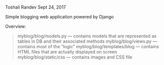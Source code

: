 Toshali Randev 
Sept 24, 2017

Simple blogging web application powered by Django 

Overview: 
 > myblog/blog/models.py — contains models that are represented as tables in DB and their associated methods 
 > myblog/blog/views.py — contains most of the “logic”
 > myblog/blog/templates/blog — contains HTML files that are actually displayed on screen 
 > myblog/blog/static/css — contains images and CSS file 
